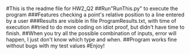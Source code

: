 #This is the readme file for HW2_Q2
##Run"RunThis.py" to execute the program
###Features checking a point's relative position to a line entered by a user
###Results are visible in file ProgramResults.txt, with time of execution
##tried to do more coding on idiot proof, but didn't have time to finish.
##When you try all the possible combination of inputs, error will happen, I just don't know which type and when.
##Program works fine without bugs with my test values
#Enjoy!